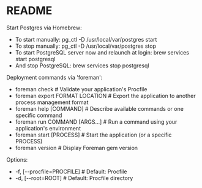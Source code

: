 # README

Start Postgres via Homebrew:

* To start manually:
pg_ctl -D /usr/local/var/postgres start
* To stop manually:
pg_ctl -D /usr/local/var/postgres stop
* To start PostgreSQL server now and relaunch at login:
brew services start postgresql
* And stop PostgreSQL:
brew services stop postgresql

Deployment commands via 'foreman':
  * foreman check                   # Validate your application's Procfile
  * foreman export FORMAT LOCATION  # Export the application to another process management format
  * foreman help [COMMAND]          # Describe available commands or one specific command
  * foreman run COMMAND [ARGS...]   # Run a command using your application's environment
  * foreman start [PROCESS]         # Start the application (or a specific PROCESS)
  * foreman version                 # Display Foreman gem version

Options:
  * -f, [--procfile=PROCFILE]  # Default: Procfile
  * -d, [--root=ROOT]          # Default: Procfile directory


